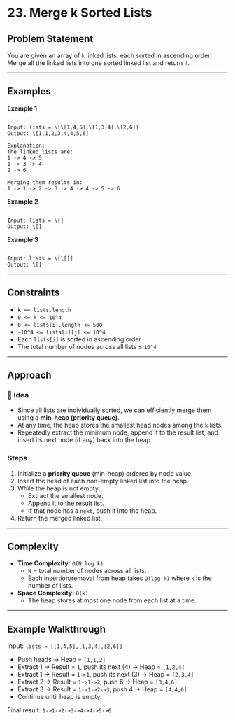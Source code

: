 # 23. Merge k Sorted Lists

## Problem Statement

You are given an array of `k` linked lists, each sorted in ascending order.  
Merge all the linked lists into one sorted linked list and return it.

---

## Examples

**Example 1**

```

Input: lists = \[\[1,4,5],\[1,3,4],\[2,6]]
Output: \[1,1,2,3,4,4,5,6]

Explanation:
The linked lists are:
1 -> 4 -> 5
1 -> 3 -> 4
2 -> 6

Merging them results in:
1 -> 1 -> 2 -> 3 -> 4 -> 4 -> 5 -> 6

```

**Example 2**

```

Input: lists = \[]
Output: \[]

```

**Example 3**

```

Input: lists = \[\[]]
Output: \[]

```

---

## Constraints

- `k == lists.length`
- `0 <= k <= 10^4`
- `0 <= lists[i].length <= 500`
- `-10^4 <= lists[i][j] <= 10^4`
- Each `lists[i]` is sorted in ascending order
- The total number of nodes across all lists ≤ `10^4`

---

## Approach

### 🔑 Idea

- Since all lists are individually sorted, we can efficiently merge them using a **min-heap (priority queue)**.
- At any time, the heap stores the smallest head nodes among the `k` lists.
- Repeatedly extract the minimum node, append it to the result list, and insert its next node (if any) back into the heap.

### Steps

1. Initialize a **priority queue** (min-heap) ordered by node value.
2. Insert the head of each non-empty linked list into the heap.
3. While the heap is not empty:
   - Extract the smallest node.
   - Append it to the result list.
   - If that node has a `next`, push it into the heap.
4. Return the merged linked list.

---

## Complexity

- **Time Complexity:** `O(N log k)`
  - `N` = total number of nodes across all lists.
  - Each insertion/removal from heap takes `O(log k)` where `k` is the number of lists.
- **Space Complexity:** `O(k)`
  - The heap stores at most one node from each list at a time.

---

## Example Walkthrough

Input: `lists = [[1,4,5],[1,3,4],[2,6]]`

- Push heads → Heap = `[1,1,2]`
- Extract 1 → Result = `1`, push its next (4) → Heap = `[1,2,4]`
- Extract 1 → Result = `1->1`, push its next (3) → Heap = `[2,3,4]`
- Extract 2 → Result = `1->1->2`, push 6 → Heap = `[3,4,6]`
- Extract 3 → Result = `1->1->2->3`, push 4 → Heap = `[4,4,6]`
- Continue until heap is empty.

Final result: `1->1->2->3->4->4->5->6`

```

```
